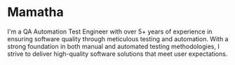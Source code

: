 # Mamatha
I'm a QA Automation Test Engineer with over 5+ years of experience in ensuring software quality through meticulous testing and automation. With a strong foundation in both manual and automated testing methodologies, I strive to deliver high-quality software solutions that meet user expectations.
